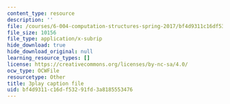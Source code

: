 ```yaml
---
content_type: resource
description: ''
file: /courses/6-004-computation-structures-spring-2017/bf4d9311c16df53291fd3a8185553476_70auqrv84y8.srt
file_size: 10156
file_type: application/x-subrip
hide_download: true
hide_download_original: null
learning_resource_types: []
license: https://creativecommons.org/licenses/by-nc-sa/4.0/
ocw_type: OCWFile
resourcetype: Other
title: 3play caption file
uid: bf4d9311-c16d-f532-91fd-3a8185553476
---
```

